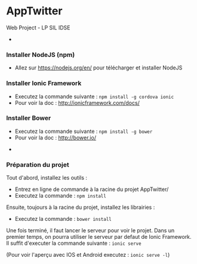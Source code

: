 # AppTwitter
Web Project - LP SIL IDSE

-

### Installer NodeJS (npm)
+ Allez sur https://nodejs.org/en/ pour télécharger et installer NodeJS

### Installer Ionic Framework
+ Executez la commande suivante : `npm install -g cordova ionic`
+ Pour voir la doc : http://ionicframework.com/docs/

### Installer Bower
+ Executez la commande suivante : `npm install -g bower`
+ Pour voir la doc : http://bower.io/

-

### Préparation du projet

Tout d'abord, installez les outils :
+ Entrez en ligne de commande à la racine du projet AppTwitter/
+ Executez la commande : `npm install`


Ensuite, toujours à la racine du projet, installez les librairies :
+ Executez la commande : `bower install`


Une fois terminé, il faut lancer le serveur pour voir le projet.
Dans un premier temps, on pourra utiliser le serveur par defaut de Ionic Framework.
Il suffit d'executer la commande suivante : `ionic serve`

(Pour voir l'aperçu avec IOS et Android executez : `ionic serve -l`)

